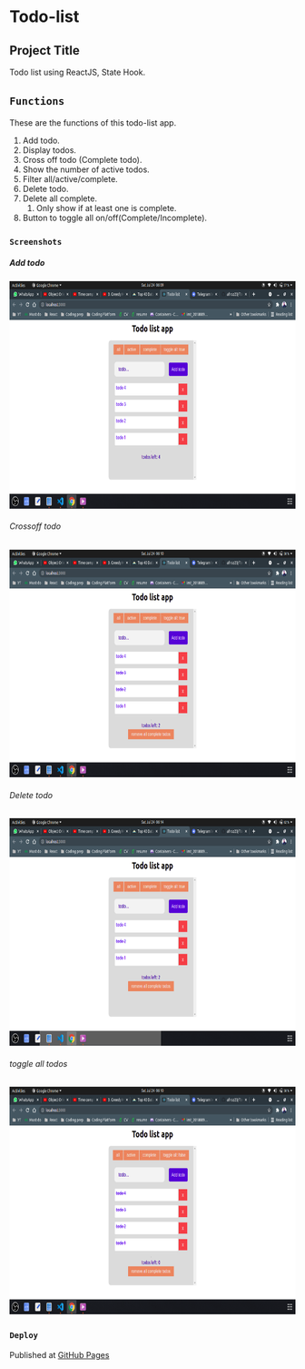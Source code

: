 # Todo-list

## Project Title

Todo list using ReactJS, State Hook.

## `Functions`

These are the functions of this todo-list app.

1. Add todo.
2. Display todos.
3. Cross off todo (Complete todo).
4. Show the number of active todos.
5. Filter all/active/complete.
6. Delete todo.
7. Delete all complete.
   1. Only show if at least one is complete.
8. Button to toggle all on/off(Complete/Incomplete).

### `Screenshots`

##### Add todo

<img src="/Screenshots/add.png" height="400"/>

###### Crossoff todo

<img src="/Screenshots/crossoff.png" height="400"/>

###### Delete todo

<img src="/Screenshots/delete.png" height="400"/>

###### toggle all todos

<img src="/Screenshots/toggle.png" height="400"/>

### `Deploy`

Published at [GitHub Pages](https://afroz23.github.io/Todo-App)
